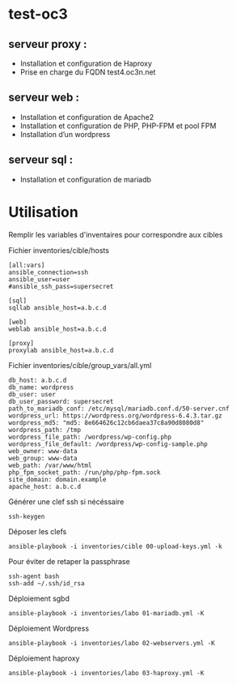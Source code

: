 # test-oc3

## serveur proxy :
- Installation et configuration de Haproxy
- Prise en charge du FQDN test4.oc3n.net

## serveur web :
- Installation et configuration de Apache2
- Installation et configuration de PHP, PHP-FPM et pool FPM
- Installation d’un wordpress

## serveur sql :
- Installation et configuration de mariadb

# Utilisation

Remplir les variables d'inventaires pour correspondre aux cibles

Fichier inventories/cible/hosts
```
[all:vars]
ansible_connection=ssh
ansible_user=user
#ansible_ssh_pass=supersecret

[sql]
sqllab ansible_host=a.b.c.d

[web]
weblab ansible_host=a.b.c.d

[proxy]
proxylab ansible_host=a.b.c.d
```

Fichier inventories/cible/group_vars/all.yml
```
db_host: a.b.c.d
db_name: wordpress
db_user: user
db_user_password: supersecret
path_to_mariadb_conf: /etc/mysql/mariadb.conf.d/50-server.cnf
wordpress_url: https://wordpress.org/wordpress-6.4.3.tar.gz
wordpress_md5: "md5: 8e664626c12cb6daea37c8a90d8080d8"
wordpress_path: /tmp
wordpress_file_path: /wordpress/wp-config.php
wordpress_file_default: /wordpress/wp-config-sample.php
web_owner: www-data
web_group: www-data
web_path: /var/www/html
php_fpm_socket_path: /run/php/php-fpm.sock
site_domain: domain.example
apache_host: a.b.c.d
```

Générer une clef ssh si nécéssaire 
```
ssh-keygen
```
Déposer les clefs
```
ansible-playbook -i inventories/cible 00-upload-keys.yml -k
```
Pour éviter de retaper la passphrase
```
ssh-agent bash
ssh-add ~/.ssh/id_rsa
```

Déploiement sgbd
```
ansible-playbook -i inventories/labo 01-mariadb.yml -K
```

Déploiement Wordpress
```
ansible-playbook -i inventories/labo 02-webservers.yml -K
```

Déploiement haproxy
```
ansible-playbook -i inventories/labo 03-haproxy.yml -K
```
